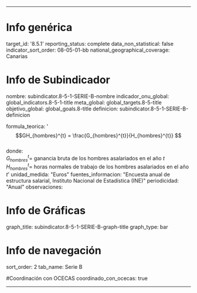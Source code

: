---

# Info genérica
target_id: '8.5.1'
reporting_status: complete
data_non_statistical: false
indicator_sort_order: 08-05-01-bb
national_geographical_coverage: Canarias

# Info de Subindicador
nombre: subindicator.8-5-1-SERIE-B-nombre
indicador_onu_global: global_indicators.8-5-1-title
meta_global: global_targets.8-5-title
objetivo_global: global_goals.8-title
definicion: subindicator.8-5-1-SERIE-B-definicion

formula_teorica: '$$GH_{hombres}^{t} = \frac{G_{hombres}^{t}}{H_{hombres}^{t}} $$ <br>
donde: <br>
$G_{hombres}^{t} =$ ganancia bruta de los hombres asalariados en el año $t$ <br>
$H_{hombres}^{t} =$ horas normales de trabajo de los hombres asalariados en el año $t$'
unidad_medida: "Euros"
fuentes_informacion: "Encuesta anual de estructura salarial, Instituto Nacional de Estadística (INE)"
periodicidad: "Anual"
observaciones: 

# Info de Gráficas
graph_title: subindicator.8-5-1-SERIE-B-graph-title
graph_type: bar

# Info de navegación
sort_order: 2
tab_name: Serie B

#Coordinación con OCECAS
coordinado_con_ocecas: true

---